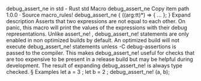debug_assert_ne in std - Rust
std
Macro
debug_assert_ne
Copy item path
1.0.0
·
Source
macro_rules! debug_assert_ne {
    ($($arg:tt)*) => { ... };
}
Expand description
Asserts that two expressions are not equal to each other.
On panic, this macro will print the values of the expressions with their
debug representations.
Unlike
assert_ne!
,
debug_assert_ne!
statements are only enabled in non
optimized builds by default. An optimized build will not execute
debug_assert_ne!
statements unless
-C debug-assertions
is passed to the
compiler. This makes
debug_assert_ne!
useful for checks that are too
expensive to be present in a release build but may be helpful during
development. The result of expanding
debug_assert_ne!
is always type checked.
§
Examples
let
a =
3
;
let
b =
2
;
debug_assert_ne!
(a, b);